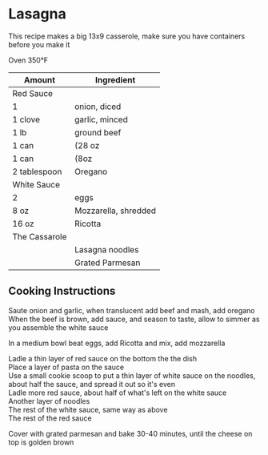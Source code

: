 # Lasagna  
  
This recipe makes a big 13x9 casserole, make sure you have containers  
before you make it  
  
Oven 350°F  
  
|Amount|Ingredient|  
|----|----|  
Red Sauce |  
1 | onion, diced  
1 clove | garlic, minced  
1 lb | ground beef  
1 can | (28 oz | ) pasta sauce  
1 can | (8oz | ) tomato sauce  
2 tablespoon | Oregano  
White Sauce |  
2 | eggs  
8 oz | Mozzarella, shredded  
16 oz | Ricotta  
The Cassarole |  
|| Lasagna noodles  
|| Grated Parmesan  
  
## Cooking Instructions  
Saute onion and garlic, when translucent add beef and mash, add oregano  
When the beef is brown, add sauce, and season to taste, allow to simmer as you assemble the white sauce  
  
In a medium bowl beat eggs, add Ricotta and mix, add mozzarella  
  
Ladle a thin layer of red sauce on the bottom the the dish  
Place a layer of pasta on the sauce  
Use a small cookie scoop to put a thin layer of white sauce on the noodles, about half the sauce, and spread it out so it's even  
Ladle more red sauce, about half of what's left on the white sauce  
Another layer of noodles  
The rest of the white sauce, same way as above  
The rest of the red sauce  
  
Cover with grated parmesan and bake 30-40 minutes, until the cheese on top is golden brown  
  
  
  